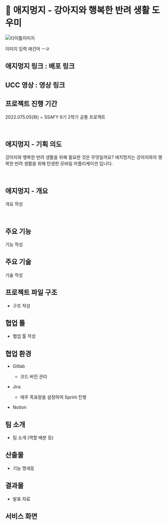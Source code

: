 # :guide_dog: 애지멍지 - 강아지와 행복한 반려 생활 도우미

![타이틀이미지]()

이미지 입력 애건어 ㅡㄹ



## 애지멍지 링크 : 배포 링크



## UCC 영상 :  영상 링크





## 프로젝트 진행 기간

2022.075.05(화) ~
SSAFY 6기 2학기 공통 프로젝트

</br>



## 애지멍지 - 기획 의도

강아지와 행복한 반려 생활을 위해 필요한 것은 무엇일까요?
애지멍지는 강아지와의 행복한 반려 생활을 위해 탄생한 모바일 어플리케이션 입니다.

</br>



## 애지멍지 - 개요

개요 작성

</br>



## 주요 기능

기능 작성



## 주요 기술

기술 작성



## 프로젝트 파일 구조

- 구조 작성



## 협업 툴

- 협업 툴 작성



## 협업 환경

- Gitlab
  - 코드 버전 관리

- Jira
  - 매주 목표량을 설정하여 Sprint 진행

- Notion



## 팀 소개

- 팀 소개 (역할 배분 등)





## 산출물

- 기능 명세등



## 결과물

- 발표 자료



## 서비스 화면


